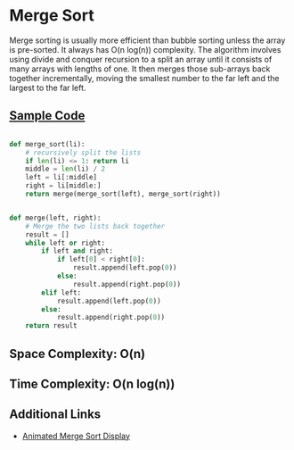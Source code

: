 # Merge Sort

Merge sorting is usually more efficient than bubble sorting unless the array is pre-sorted. It always has O(n log(n)) complexity. The algorithm involves using divide and conquer recursion to a split an array until it consists of many arrays with lengths of one. It then merges those sub-arrays back together incrementally, moving the smallest number to the far left and the largest to the far left.

## [Sample Code](https://github.com/aspittel/coding_problems/blob/master/sorting/merge_sort.py)
```python

def merge_sort(li):
	# recursively split the lists
	if len(li) <= 1: return li
	middle = len(li) / 2
	left = li[:middle]
	right = li[middle:]
	return merge(merge_sort(left), merge_sort(right))


def merge(left, right):
	# Merge the two lists back together
	result = []
	while left or right:
		if left and right:
			if left[0] < right[0]:
				result.append(left.pop(0))
			else:
				result.append(right.pop(0))
		elif left:
			result.append(left.pop(0))
		else:
			result.append(right.pop(0))
	return result
```

## Space Complexity: O(n)

## Time Complexity: O(n log(n))

## Additional Links
* [Animated Merge Sort Display](https://www.toptal.com/developers/sorting-algorithms/merge-sort)
